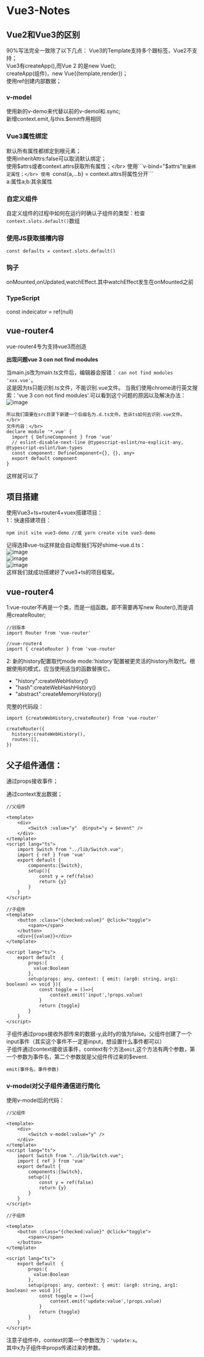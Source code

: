 # Vue3-Notes

## Vue2和Vue3的区别

90%写法完全一致除了以下几点：
Vue3的Template支持多个跟标签，Vue2不支持；</br>
Vue3有createApp(),而Vue 2 的是new Vue();</br>
createApp(组件)，new Vue({template,render})；</br>
使用ref创建内部数据；</br>

### v-model

使用新的v-demo来代替以前的v-demol和.sync;</br>
新增context.emit,与this.$emit作用相同

### Vue3属性绑定

默认所有属性都绑定到根元素；</br>
使用inheritAttrs:false可以取消默认绑定；</br>
使用$attrs或者context.attrs获取所有属性；</br>
使用```v-bind="$attrs"```批量绑定属性；</br>
使用 ```const{a,...b} = context.attrs将属性分开```</br>
a:属性a;b:其余属性

### 自定义组件
自定义组件的过程中如何在运行时确认子组件的类型：检查``` context.slots.default() ```数组

### 使用JS获取插槽内容
``` const defaults = context.slots.default() ```

### 钩子

onMounted,onUpdated,watchEffect.其中watchEffect发生在onMounted之前

### TypeScript

const indeicator = ref<HTMLDivElement>(null)


## vue-router4
vue-router4专为支持vue3而创造

**出现问题vue 3 con not find modules**

当main.js改为main.ts文件后，编辑器会报错： ``` can not find modules 'xxx.vue' ```。</br>
这是因为ts只能识别.ts文件，不能识别.vue文件。
当我们使用chrome进行英文搜索：'vue 3 con not find modules'.可以看到这个问题的原因以及解决办法：
![image](https://user-images.githubusercontent.com/47940363/140441220-cbe60591-bf90-4ae7-a214-0f4a4a577367.png)
```
所以我们需要在src目录下新建一个后缀名为.d.ts文件。告诉ts如何去识别.vue文件。</br>
文件内容：</br>
declare module '*.vue' {
  import { DefineComponent } from 'vue'
  // eslint-disable-next-line @typescript-eslint/no-explicit-any, @typescript-eslint/ban-types
  const component: DefineComponent<{}, {}, any>
  export default component
}
```
这样就可以了
## 项目搭建
使用Vue3+ts+router4+vuex搭建项目：</br>
1：快速搭建项目：</br>
```
npm init vite vue3-demo //或 yarn create vite vue3-demo
```
记得选择vue-ts这样就会自动帮我们写好shime-vue.d.ts：</br>
![image](https://user-images.githubusercontent.com/47940363/140440400-3ead8c98-6206-4015-a1b2-02da2dd58855.png)</br>
![image](https://user-images.githubusercontent.com/47940363/140440466-4a2a1c06-7213-4757-85d3-aa9137c67d76.png)</br>
![image](https://user-images.githubusercontent.com/47940363/140440488-1d637504-8108-498c-ba1a-a79fd4756b47.png)</br>
这样我们就成功搭建好了vue3+ts的项目框架。</br>

## vue-router4

1:vue-router不再是一个类，而是一组函数。即不需要再写new Router(),而是调用createRouter;</br>
```
//旧版本
import Router from 'vue-router'

//vue-router4
import { createRouter } from 'vue-router
```
2: 新的history配置取代mode
mode:'history'配置被更灵活的history所取代。根据使用的模式，应当使用适当的函数替换它。

* "history":createWebHistory()
* "hash":createWebHashHistory()
* "abstract":createMemoryHistory()

完整的代码段：
```
import {createWebHistory,createRouter} from 'vue-router'

createRouter({
  history:createWebHistory(),
  routes:[],
})
```

## 父子组件通信：

通过props接收事件；

通过context发出数据；

```
//父组件

<template>
    <div>
        <Switch :value="y"  @input="y = $event" />
    </div>
</template>
<script lang="ts">
    import Switch from "../lib/Switch.vue";
    import { ref } from 'vue'
    export default {
        components:{Switch},
        setup(){
            const y = ref(false)
            return {y}
        }
    }
</script>
```

```
//子组件
<template>
    <button :class="{checked:value}" @click="toggle">
        <span></span>
    </button>
    <div>{{value}}</div>
</template>

<script lang="ts">
    export default  {
        props:{
          value:Boolean
        },
        setup(props: any, context: { emit: (arg0: string, arg1: boolean) => void }){
            const toggle = ()=>{
                context.emit('input',!props.value)
            }
            return {toggle}
        }
    }
</script>

```
子组件通过props接收外部传来的数据-y,此时y的值为false。父组件创建了一个input事件（其实这个事件不一定是input，想设置什么事件都可以）</br>
子组件通过context接收该事件，context有个方法```emit```,这个方法有两个参数，第一个参数为事件名，第二个参数就是父组件传过来的$event.
```
emit(事件名，事件参数)
```


### v-model对父子组件通信进行简化

使用v-model后的代码：
```
//父组件

<template>
    <div>
        <Switch v-model:value="y" />
    </div>
</template>
<script lang="ts">
    import Switch from "../lib/Switch.vue";
    import { ref } from 'vue'
    export default {
        components:{Switch},
        setup(){
            const y = ref(false)
            return {y}
        }
    }
</script>
```

```
//子组件

<template>
    <button :class="{checked:value}" @click="toggle">
        <span></span>
    </button>
</template>

<script lang="ts">
    export default  {
        props:{
          value:Boolean
        },
        setup(props: any, context: { emit: (arg0: string, arg1: boolean) => void }){
            const toggle = ()=>{
                context.emit('update:value',!props.value)
            }
            return {toggle}
        }
    }
</script>
```

注意子组件中，context的第一个参数改为：```'update:x```。</br>
其中x为子组件中props传递过来的参数。













































































